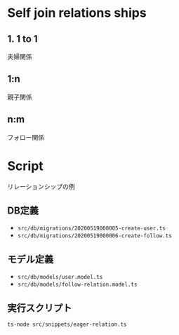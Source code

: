 # Self join relations ships

## 1. 1 to 1
夫婦関係

## 1:n
親子関係

## n:m
フォロー関係


# Script
リレーションシップの例

## DB定義
- `src/db/migrations/20200519000005-create-user.ts`  
- `src/db/migrations/20200519000006-create-follow.ts`

## モデル定義
- `src/db/models/user.model.ts`
- `src/db/models/follow-relation.model.ts`

## 実行スクリプト
`ts-node src/snippets/eager-relation.ts`
